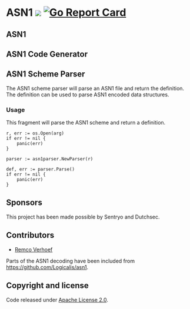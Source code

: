 # ASN1 [![](https://godoc.org/github.com/dutchsec/asn1?status.svg)](http://godoc.org/github.com/dutchsec/asn1) [![Go Report Card](https://goreportcard.com/badge/dutchsec/asn1)](https://goreportcard.com/report/dutchsec/asn1) 

## ASN1 

## ASN1 Code Generator

## ASN1 Scheme Parser
The ASN1 scheme parser will parse an ASN1 file and return the definition. The definition can be used to parse ASN1 encoded data structures. 

### Usage

This fragment will parse the ASN1 scheme and return a definition.

```
r, err := os.Open(arg)
if err != nil {
    panic(err)
}

parser := asn1parser.NewParser(r)

def, err := parser.Parse()
if err != nil {
    panic(err)
}
```

## Sponsors

This project has been made possible by Sentryo and Dutchsec. 

## Contributors

* [Remco Verhoef](https://twitter.com/remco_verhoef)


Parts of the ASN1 decoding have been included from https://github.com/Logicalis/asn1.

## Copyright and license

Code released under [Apache License 2.0](LICENSE).
